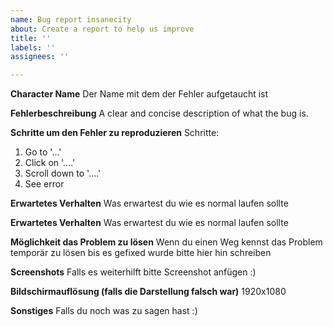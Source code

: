 ```yaml
---
name: Bug report insanecity
about: Create a report to help us improve
title: ''
labels: ''
assignees: ''

---
```


**Character Name**
Der Name mit dem der Fehler aufgetaucht ist

**Fehlerbeschreibung**
A clear and concise description of what the bug is.

**Schritte um den Fehler zu reproduzieren**
Schritte:
1. Go to '...'
2. Click on '....'
3. Scroll down to '....'
4. See error

**Erwartetes Verhalten**
Was erwartest du wie es normal laufen sollte

**Erwartetes Verhalten**
Was erwartest du wie es normal laufen sollte

**Möglichkeit das Problem zu lösen**
Wenn du einen Weg kennst das Problem temporär zu lösen bis es gefixed wurde bitte hier hin schreiben

**Screenshots**
Falls es weiterhilft bitte Screenshot anfügen :)

**Bildschirmauflösung (falls die Darstellung falsch war)**
1920x1080

**Sonstiges**
Falls du noch was zu sagen hast :)
